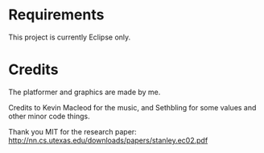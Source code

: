 # Requirements

This project is currently Eclipse only.

# Credits

The platformer and graphics are made by me.

Credits to Kevin Macleod for the music, and Sethbling for some values and other minor code things.

Thank you MIT for the research paper: http://nn.cs.utexas.edu/downloads/papers/stanley.ec02.pdf
